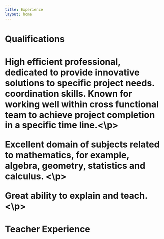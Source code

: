 ```yaml
---
title: Experience
layout: home
---
```


<h1>Qualifications<h1>  
<p> High efficient professional, dedicated to provide innovative solutions to specific project needs. coordination skills. Known for working well  within cross functional team to achieve project completion in a specific time line.<\p> <br>
<p> Excellent domain of subjects related to mathematics, for example, algebra, geometry, statistics and calculus. <\p> <br>
<p> Great ability to explain and teach. <\p>



# Teacher Experience


